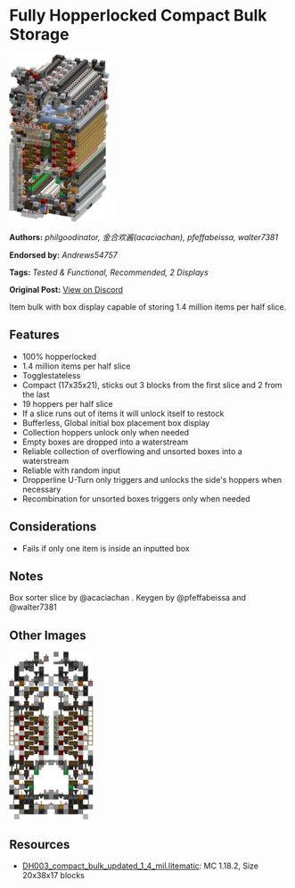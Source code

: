 # Fully Hopperlocked Compact Bulk Storage
<img alt="Compat_Bulk_Updated_1.4_Mil.png" src="images/Compat_Bulk_Updated_1.4_Mil.png?raw=1" height="300px">

**Authors:** *philgoodinator, 金合欢酱(acaciachan), pfeffabeissa, walter7381*

**Endorsed by:** *Andrews54757*

**Tags:** *Tested & Functional, Recommended, 2 Displays*

**Original Post:** [View on Discord](https://discord.com/channels/1375556143186837695/1388202067562201249)

Item bulk with box display capable of storing 1.4 million items per half slice.

## Features
- 100% hopperlocked
- 1.4 million items per half slice
- Togglestateless
- Compact (17x35x21), sticks out 3 blocks from the first slice and 2 from the last
- 19 hoppers per half slice
- If a slice runs out of items it will unlock itself to restock
- Bufferless, Global initial box placement box display
- Collection hoppers unlock only when needed
- Empty boxes are dropped into a waterstream
- Reliable collection of overflowing and unsorted boxes into a waterstream
- Reliable with random input
- Dropperline U-Turn only triggers and unlocks the side's hoppers when necessary
- Recombination for unsorted boxes triggers only when needed

## Considerations
- Fails if only one item is inside an inputted box

## Notes
Box sorter slice by @acaciachan . Keygen by @pfeffabeissa and @walter7381

## Other Images
<img src="images/Compat_Bulk_Updated_1.4_Mil_Slice.png?raw=1" height="300px">

## Resources
- [DH003_compact_bulk_updated_1_4_mil.litematic](attachments/DH003_compact_bulk_updated_1_4_mil.litematic): MC 1.18.2, Size 20x38x17 blocks
